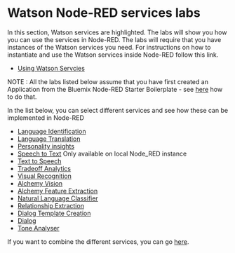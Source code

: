 # Watson Node-RED services labs

In this section, Watson services are highlighted. The labs will show you how you can use the services in Node-RED.
The labs will require that you have instances of the Watson services you need. For instructions on how to instantiate
and use the Watson services inside Node-RED follow this link.

- [Using Watson Servcies](using_watson_services/README.md)

NOTE : All the labs listed below assume that you have first created an Application from the Bluemix Node-RED Starter Boilerplate - see [here](../introduction_to_node_red/README.md) how to do that.

In the list below, you can select different services and see how these can be implemented in Node-RED

- [Language Identification](language_identification/README.md)
- [Language Translation](language_translation/README.md)
- [Personality insights](personality_insights/README.md)
- [Speech to Text](speech_to_text/README.md) Only available on local Node_RED instance
- [Text to Speech](text_to_speech/README.md)
- [Tradeoff Analytics](tradeoff_analytics/README.md)
- [Visual Recognition](visual_recognition/README.md)
- [Alchemy Vision](alchemy_api_image_analysis/README.md)
- [Alchemy Feature Extraction](alchemy_api_feature_extraction/README.md)
- [Natural Language Classifier](natural_language_classifier/README.md) 
- [Relationship Extraction](relationship_extraction/README.md)
- [Dialog Template Creation](dialog_template_creation/README.md)
- [Dialog](dialog/README.md)
- [Tone Analyser](tone_analyser/README.md)

If you want to combine the different services, you can go [here](../advanced_examples/README.md).



